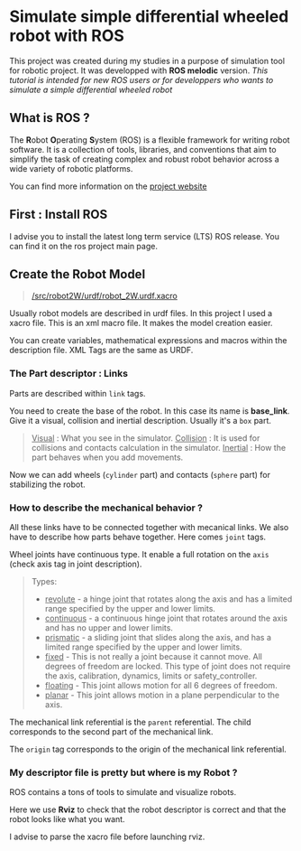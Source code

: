 # Simulate simple differential wheeled robot with ROS
This project was created during my studies in a purpose of simulation tool for robotic project. It was developped with **ROS melodic** version.
*This tutorial is intended for new ROS users or for developpers who wants to simulate a simple differential wheeled robot*
## What is ROS ?
The **R**obot **O**perating **S**ystem (ROS) is a flexible framework for writing robot software. It is a collection of tools, libraries, and conventions that aim to simplify the task of creating complex and robust robot behavior across a wide variety of robotic platforms.

You can find more information on the [project website](https://www.ros.org/about-ros/)

## First : Install ROS
I advise you to install the latest long term service (LTS) ROS release. You can find it on the ros project main page.

## 	

## Create the Robot Model
>[/src/robot2W/urdf/robot_2W.urdf.xacro](https://github.com/Vankcee/cdfr_ros/blob/master/ros_ws/src/robot_2W/urdf/robot_2W.urdf.xacro)

Usually robot models are described in urdf files. In this project I used a xacro file. This is an xml macro file. It makes the model creation easier.

You can create variables, mathematical expressions and macros within the description file. XML Tags are the same as URDF.

### The Part descriptor : Links
Parts are described within `link` tags.

You need to create the base of the robot. In this case its name is **base_link**. Give it a visual, collision and inertial description. Usually it's a `box` part.

><ins>Visual</ins> : What you see in the simulator.
<ins>Collision</ins> : It is used for collisions and contacts calculation in the simulator.
<ins>Inertial</ins> : How the part behaves when you add movements.

Now we can add wheels (`cylinder` part) and contacts (`sphere` part) for stabilizing the robot.

### How to describe the mechanical behavior ?

All these links have to be connected together with mecanical links. We also have to describe how parts behave together. Here comes `joint` tags.

Wheel joints have continuous type. It enable a full rotation on the `axis` (check axis tag in joint description).

>Types:
>-   <ins>revolute</ins> - a hinge joint that rotates along the axis and has a limited range specified by the upper and lower limits.
>-   <ins>continuous</ins> - a continuous hinge joint that rotates around the axis and has no upper and lower limits.
>-   <ins>prismatic</ins> - a sliding joint that slides along the axis, and has a limited range specified by the upper and lower limits.
>-   <ins>fixed</ins> - This is not really a joint because it cannot move. All degrees of freedom are locked. This type of joint does not require the axis, calibration, dynamics, limits or safety_controller.
>-   <ins>floating</ins> - This joint allows motion for all 6 degrees of freedom.
>-   <ins>planar</ins> - This joint allows motion in a plane perpendicular to the axis.

The mechanical link referential is the `parent` referential. The child corresponds to the second part of the mechanical link.

The `origin` tag corresponds to the origin of the mechanical link referential.

### My descriptor file is pretty but where is my Robot ?

ROS contains a tons of tools to simulate and visualize robots.

Here we use **Rviz** to check that the robot descriptor is correct and that the robot looks like what you want.

I advise to parse the xacro file before launching rviz.
